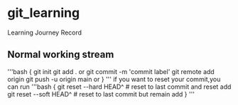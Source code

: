 # git_learning
Learning Journey Record
## Normal working stream
'''bash
{
git init
git add . or <file name >
git commit -m 'commit label'
git remote add origin <repository github url>
git push -u origin main or <branch name>
}
'''
if you want to reset your commit,you can run
'''bash
{
git reset --hard HEAD^  # reset to last commit and reset add
git reset --soft HEAD^  # reset to last commit but remain add
}
'''

